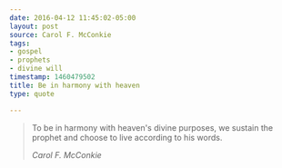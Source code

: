```yaml
---
date: 2016-04-12 11:45:02-05:00
layout: post
source: Carol F. McConkie
tags:
- gospel
- prophets
- divine will
timestamp: 1460479502
title: Be in harmony with heaven
type: quote

---
```

> To be in harmony with heaven's divine purposes, we sustain the prophet and choose to live according to his words.
> 
> <cite>Carol F. McConkie</cite>
